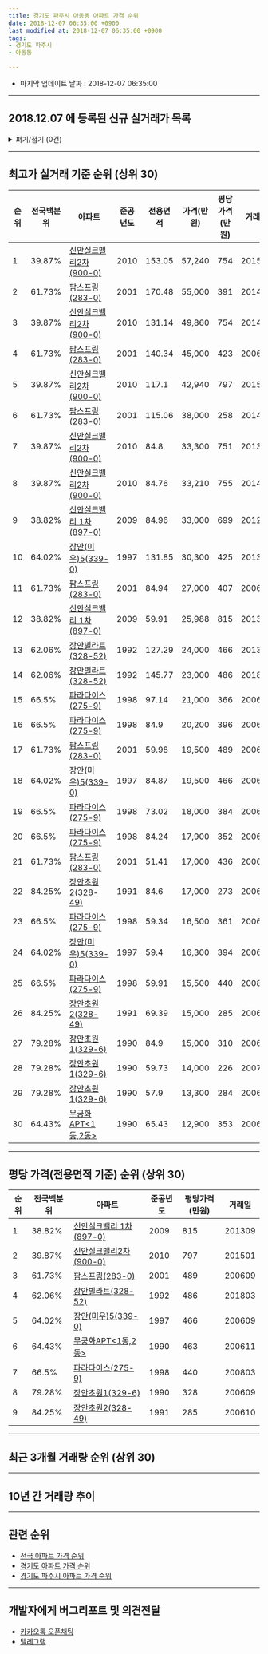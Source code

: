 ```yaml
---
title: 경기도 파주시 아동동 아파트 가격 순위
date: 2018-12-07 06:35:00 +0900
last_modified_at: 2018-12-07 06:35:00 +0900
tags:
- 경기도 파주시
- 아동동

---
```


* 마지막 업데이트 날짜 : 2018-12-07 06:35:00

---

## 2018.12.07 에 등록된 신규 실거래가 목록

<details>
<summary>펴기/접기 (0건)</summary>
<div markdown="1">

|아파트|전국백분위|준공년도|전용면적|가격(만원)|평당가격(만원)|거래일|
|---|---|---|---|---|---|---|
|없음|||||||


</div>
</details>

---

## 최고가 실거래 기준 순위 (상위 30)


|순위|전국백분위|아파트|준공년도|전용면적|가격(만원)|평당가격(만원)|거래일|
|---|---|---|---|---|---|---|---|
|1|39.87%|[신안실크밸리2차(900-0)](https://search.naver.com/search.naver?query=%EA%B2%BD%EA%B8%B0%EB%8F%84+%ED%8C%8C%EC%A3%BC%EC%8B%9C+%EC%95%84%EB%8F%99%EB%8F%99+%EC%8B%A0%EC%95%88%EC%8B%A4%ED%81%AC%EB%B0%B8%EB%A6%AC2%EC%B0%A8%28900-0%29)|2010|153.05|57,240|754|201510|
|2|61.73%|[팜스프링(283-0)](https://search.naver.com/search.naver?query=%EA%B2%BD%EA%B8%B0%EB%8F%84+%ED%8C%8C%EC%A3%BC%EC%8B%9C+%EC%95%84%EB%8F%99%EB%8F%99+%ED%8C%9C%EC%8A%A4%ED%94%84%EB%A7%81%28283-0%29)|2001|170.48|55,000|391|201402|
|3|39.87%|[신안실크밸리2차(900-0)](https://search.naver.com/search.naver?query=%EA%B2%BD%EA%B8%B0%EB%8F%84+%ED%8C%8C%EC%A3%BC%EC%8B%9C+%EC%95%84%EB%8F%99%EB%8F%99+%EC%8B%A0%EC%95%88%EC%8B%A4%ED%81%AC%EB%B0%B8%EB%A6%AC2%EC%B0%A8%28900-0%29)|2010|131.14|49,860|754|201407|
|4|61.73%|[팜스프링(283-0)](https://search.naver.com/search.naver?query=%EA%B2%BD%EA%B8%B0%EB%8F%84+%ED%8C%8C%EC%A3%BC%EC%8B%9C+%EC%95%84%EB%8F%99%EB%8F%99+%ED%8C%9C%EC%8A%A4%ED%94%84%EB%A7%81%28283-0%29)|2001|140.34|45,000|423|200601|
|5|39.87%|[신안실크밸리2차(900-0)](https://search.naver.com/search.naver?query=%EA%B2%BD%EA%B8%B0%EB%8F%84+%ED%8C%8C%EC%A3%BC%EC%8B%9C+%EC%95%84%EB%8F%99%EB%8F%99+%EC%8B%A0%EC%95%88%EC%8B%A4%ED%81%AC%EB%B0%B8%EB%A6%AC2%EC%B0%A8%28900-0%29)|2010|117.1|42,940|797|201501|
|6|61.73%|[팜스프링(283-0)](https://search.naver.com/search.naver?query=%EA%B2%BD%EA%B8%B0%EB%8F%84+%ED%8C%8C%EC%A3%BC%EC%8B%9C+%EC%95%84%EB%8F%99%EB%8F%99+%ED%8C%9C%EC%8A%A4%ED%94%84%EB%A7%81%28283-0%29)|2001|115.06|38,000|258|201407|
|7|39.87%|[신안실크밸리2차(900-0)](https://search.naver.com/search.naver?query=%EA%B2%BD%EA%B8%B0%EB%8F%84+%ED%8C%8C%EC%A3%BC%EC%8B%9C+%EC%95%84%EB%8F%99%EB%8F%99+%EC%8B%A0%EC%95%88%EC%8B%A4%ED%81%AC%EB%B0%B8%EB%A6%AC2%EC%B0%A8%28900-0%29)|2010|84.8|33,300|751|201309|
|8|39.87%|[신안실크밸리2차(900-0)](https://search.naver.com/search.naver?query=%EA%B2%BD%EA%B8%B0%EB%8F%84+%ED%8C%8C%EC%A3%BC%EC%8B%9C+%EC%95%84%EB%8F%99%EB%8F%99+%EC%8B%A0%EC%95%88%EC%8B%A4%ED%81%AC%EB%B0%B8%EB%A6%AC2%EC%B0%A8%28900-0%29)|2010|84.76|33,210|755|201407|
|9|38.82%|[신안실크밸리 1차(897-0)](https://search.naver.com/search.naver?query=%EA%B2%BD%EA%B8%B0%EB%8F%84+%ED%8C%8C%EC%A3%BC%EC%8B%9C+%EC%95%84%EB%8F%99%EB%8F%99+%EC%8B%A0%EC%95%88%EC%8B%A4%ED%81%AC%EB%B0%B8%EB%A6%AC+1%EC%B0%A8%28897-0%29)|2009|84.96|33,000|699|201211|
|10|64.02%|[장안(미우)5(339-0)](https://search.naver.com/search.naver?query=%EA%B2%BD%EA%B8%B0%EB%8F%84+%ED%8C%8C%EC%A3%BC%EC%8B%9C+%EC%95%84%EB%8F%99%EB%8F%99+%EC%9E%A5%EC%95%88%28%EB%AF%B8%EC%9A%B0%295%28339-0%29)|1997|131.85|30,300|425|201309|
|11|61.73%|[팜스프링(283-0)](https://search.naver.com/search.naver?query=%EA%B2%BD%EA%B8%B0%EB%8F%84+%ED%8C%8C%EC%A3%BC%EC%8B%9C+%EC%95%84%EB%8F%99%EB%8F%99+%ED%8C%9C%EC%8A%A4%ED%94%84%EB%A7%81%28283-0%29)|2001|84.94|27,000|407|200608|
|12|38.82%|[신안실크밸리 1차(897-0)](https://search.naver.com/search.naver?query=%EA%B2%BD%EA%B8%B0%EB%8F%84+%ED%8C%8C%EC%A3%BC%EC%8B%9C+%EC%95%84%EB%8F%99%EB%8F%99+%EC%8B%A0%EC%95%88%EC%8B%A4%ED%81%AC%EB%B0%B8%EB%A6%AC+1%EC%B0%A8%28897-0%29)|2009|59.91|25,988|815|201309|
|13|62.06%|[장안빌라트(328-52)](https://search.naver.com/search.naver?query=%EA%B2%BD%EA%B8%B0%EB%8F%84+%ED%8C%8C%EC%A3%BC%EC%8B%9C+%EC%95%84%EB%8F%99%EB%8F%99+%EC%9E%A5%EC%95%88%EB%B9%8C%EB%9D%BC%ED%8A%B8%28328-52%29)|1992|127.29|24,000|466|201308|
|14|62.06%|[장안빌라트(328-52)](https://search.naver.com/search.naver?query=%EA%B2%BD%EA%B8%B0%EB%8F%84+%ED%8C%8C%EC%A3%BC%EC%8B%9C+%EC%95%84%EB%8F%99%EB%8F%99+%EC%9E%A5%EC%95%88%EB%B9%8C%EB%9D%BC%ED%8A%B8%28328-52%29)|1992|145.77|23,000|486|201803|
|15|66.5%|[파라다이스(275-9)](https://search.naver.com/search.naver?query=%EA%B2%BD%EA%B8%B0%EB%8F%84+%ED%8C%8C%EC%A3%BC%EC%8B%9C+%EC%95%84%EB%8F%99%EB%8F%99+%ED%8C%8C%EB%9D%BC%EB%8B%A4%EC%9D%B4%EC%8A%A4%28275-9%29)|1998|97.14|21,000|366|200608|
|16|66.5%|[파라다이스(275-9)](https://search.naver.com/search.naver?query=%EA%B2%BD%EA%B8%B0%EB%8F%84+%ED%8C%8C%EC%A3%BC%EC%8B%9C+%EC%95%84%EB%8F%99%EB%8F%99+%ED%8C%8C%EB%9D%BC%EB%8B%A4%EC%9D%B4%EC%8A%A4%28275-9%29)|1998|84.9|20,200|396|200610|
|17|61.73%|[팜스프링(283-0)](https://search.naver.com/search.naver?query=%EA%B2%BD%EA%B8%B0%EB%8F%84+%ED%8C%8C%EC%A3%BC%EC%8B%9C+%EC%95%84%EB%8F%99%EB%8F%99+%ED%8C%9C%EC%8A%A4%ED%94%84%EB%A7%81%28283-0%29)|2001|59.98|19,500|489|200609|
|18|64.02%|[장안(미우)5(339-0)](https://search.naver.com/search.naver?query=%EA%B2%BD%EA%B8%B0%EB%8F%84+%ED%8C%8C%EC%A3%BC%EC%8B%9C+%EC%95%84%EB%8F%99%EB%8F%99+%EC%9E%A5%EC%95%88%28%EB%AF%B8%EC%9A%B0%295%28339-0%29)|1997|84.87|19,500|466|200609|
|19|66.5%|[파라다이스(275-9)](https://search.naver.com/search.naver?query=%EA%B2%BD%EA%B8%B0%EB%8F%84+%ED%8C%8C%EC%A3%BC%EC%8B%9C+%EC%95%84%EB%8F%99%EB%8F%99+%ED%8C%8C%EB%9D%BC%EB%8B%A4%EC%9D%B4%EC%8A%A4%28275-9%29)|1998|73.02|18,000|384|200604|
|20|66.5%|[파라다이스(275-9)](https://search.naver.com/search.naver?query=%EA%B2%BD%EA%B8%B0%EB%8F%84+%ED%8C%8C%EC%A3%BC%EC%8B%9C+%EC%95%84%EB%8F%99%EB%8F%99+%ED%8C%8C%EB%9D%BC%EB%8B%A4%EC%9D%B4%EC%8A%A4%28275-9%29)|1998|84.24|17,900|352|200605|
|21|61.73%|[팜스프링(283-0)](https://search.naver.com/search.naver?query=%EA%B2%BD%EA%B8%B0%EB%8F%84+%ED%8C%8C%EC%A3%BC%EC%8B%9C+%EC%95%84%EB%8F%99%EB%8F%99+%ED%8C%9C%EC%8A%A4%ED%94%84%EB%A7%81%28283-0%29)|2001|51.41|17,000|436|200602|
|22|84.25%|[장안초원2(328-49)](https://search.naver.com/search.naver?query=%EA%B2%BD%EA%B8%B0%EB%8F%84+%ED%8C%8C%EC%A3%BC%EC%8B%9C+%EC%95%84%EB%8F%99%EB%8F%99+%EC%9E%A5%EC%95%88%EC%B4%88%EC%9B%902%28328-49%29)|1991|84.6|17,000|273|200605|
|23|66.5%|[파라다이스(275-9)](https://search.naver.com/search.naver?query=%EA%B2%BD%EA%B8%B0%EB%8F%84+%ED%8C%8C%EC%A3%BC%EC%8B%9C+%EC%95%84%EB%8F%99%EB%8F%99+%ED%8C%8C%EB%9D%BC%EB%8B%A4%EC%9D%B4%EC%8A%A4%28275-9%29)|1998|59.34|16,500|361|200606|
|24|64.02%|[장안(미우)5(339-0)](https://search.naver.com/search.naver?query=%EA%B2%BD%EA%B8%B0%EB%8F%84+%ED%8C%8C%EC%A3%BC%EC%8B%9C+%EC%95%84%EB%8F%99%EB%8F%99+%EC%9E%A5%EC%95%88%28%EB%AF%B8%EC%9A%B0%295%28339-0%29)|1997|59.4|16,300|394|200605|
|25|66.5%|[파라다이스(275-9)](https://search.naver.com/search.naver?query=%EA%B2%BD%EA%B8%B0%EB%8F%84+%ED%8C%8C%EC%A3%BC%EC%8B%9C+%EC%95%84%EB%8F%99%EB%8F%99+%ED%8C%8C%EB%9D%BC%EB%8B%A4%EC%9D%B4%EC%8A%A4%28275-9%29)|1998|59.91|15,500|440|200803|
|26|84.25%|[장안초원2(328-49)](https://search.naver.com/search.naver?query=%EA%B2%BD%EA%B8%B0%EB%8F%84+%ED%8C%8C%EC%A3%BC%EC%8B%9C+%EC%95%84%EB%8F%99%EB%8F%99+%EC%9E%A5%EC%95%88%EC%B4%88%EC%9B%902%28328-49%29)|1991|69.39|15,000|285|200610|
|27|79.28%|[장안초원1(329-6)](https://search.naver.com/search.naver?query=%EA%B2%BD%EA%B8%B0%EB%8F%84+%ED%8C%8C%EC%A3%BC%EC%8B%9C+%EC%95%84%EB%8F%99%EB%8F%99+%EC%9E%A5%EC%95%88%EC%B4%88%EC%9B%901%28329-6%29)|1990|84.9|15,000|310|200612|
|28|79.28%|[장안초원1(329-6)](https://search.naver.com/search.naver?query=%EA%B2%BD%EA%B8%B0%EB%8F%84+%ED%8C%8C%EC%A3%BC%EC%8B%9C+%EC%95%84%EB%8F%99%EB%8F%99+%EC%9E%A5%EC%95%88%EC%B4%88%EC%9B%901%28329-6%29)|1990|59.73|14,000|226|200701|
|29|79.28%|[장안초원1(329-6)](https://search.naver.com/search.naver?query=%EA%B2%BD%EA%B8%B0%EB%8F%84+%ED%8C%8C%EC%A3%BC%EC%8B%9C+%EC%95%84%EB%8F%99%EB%8F%99+%EC%9E%A5%EC%95%88%EC%B4%88%EC%9B%901%28329-6%29)|1990|57.9|13,300|284|200610|
|30|64.43%|[무궁화APT<1동,2동>](https://search.naver.com/search.naver?query=%EA%B2%BD%EA%B8%B0%EB%8F%84+%ED%8C%8C%EC%A3%BC%EC%8B%9C+%EC%95%84%EB%8F%99%EB%8F%99+%EB%AC%B4%EA%B6%81%ED%99%94APT%3C1%EB%8F%99%2C2%EB%8F%99%3E)|1990|65.43|12,900|353|200609|


---

## 평당 가격(전용면적 기준) 순위 (상위 30)


|순위|전국백분위|아파트|준공년도|평당가격(만원)|거래일|
|---|---|---|---|---|---|
|1|38.82%|[신안실크밸리 1차(897-0)](https://search.naver.com/search.naver?query=%EA%B2%BD%EA%B8%B0%EB%8F%84+%ED%8C%8C%EC%A3%BC%EC%8B%9C+%EC%95%84%EB%8F%99%EB%8F%99+%EC%8B%A0%EC%95%88%EC%8B%A4%ED%81%AC%EB%B0%B8%EB%A6%AC+1%EC%B0%A8%28897-0%29)|2009|815|201309|
|2|39.87%|[신안실크밸리2차(900-0)](https://search.naver.com/search.naver?query=%EA%B2%BD%EA%B8%B0%EB%8F%84+%ED%8C%8C%EC%A3%BC%EC%8B%9C+%EC%95%84%EB%8F%99%EB%8F%99+%EC%8B%A0%EC%95%88%EC%8B%A4%ED%81%AC%EB%B0%B8%EB%A6%AC2%EC%B0%A8%28900-0%29)|2010|797|201501|
|3|61.73%|[팜스프링(283-0)](https://search.naver.com/search.naver?query=%EA%B2%BD%EA%B8%B0%EB%8F%84+%ED%8C%8C%EC%A3%BC%EC%8B%9C+%EC%95%84%EB%8F%99%EB%8F%99+%ED%8C%9C%EC%8A%A4%ED%94%84%EB%A7%81%28283-0%29)|2001|489|200609|
|4|62.06%|[장안빌라트(328-52)](https://search.naver.com/search.naver?query=%EA%B2%BD%EA%B8%B0%EB%8F%84+%ED%8C%8C%EC%A3%BC%EC%8B%9C+%EC%95%84%EB%8F%99%EB%8F%99+%EC%9E%A5%EC%95%88%EB%B9%8C%EB%9D%BC%ED%8A%B8%28328-52%29)|1992|486|201803|
|5|64.02%|[장안(미우)5(339-0)](https://search.naver.com/search.naver?query=%EA%B2%BD%EA%B8%B0%EB%8F%84+%ED%8C%8C%EC%A3%BC%EC%8B%9C+%EC%95%84%EB%8F%99%EB%8F%99+%EC%9E%A5%EC%95%88%28%EB%AF%B8%EC%9A%B0%295%28339-0%29)|1997|466|200609|
|6|64.43%|[무궁화APT<1동,2동>](https://search.naver.com/search.naver?query=%EA%B2%BD%EA%B8%B0%EB%8F%84+%ED%8C%8C%EC%A3%BC%EC%8B%9C+%EC%95%84%EB%8F%99%EB%8F%99+%EB%AC%B4%EA%B6%81%ED%99%94APT%3C1%EB%8F%99%2C2%EB%8F%99%3E)|1990|463|200611|
|7|66.5%|[파라다이스(275-9)](https://search.naver.com/search.naver?query=%EA%B2%BD%EA%B8%B0%EB%8F%84+%ED%8C%8C%EC%A3%BC%EC%8B%9C+%EC%95%84%EB%8F%99%EB%8F%99+%ED%8C%8C%EB%9D%BC%EB%8B%A4%EC%9D%B4%EC%8A%A4%28275-9%29)|1998|440|200803|
|8|79.28%|[장안초원1(329-6)](https://search.naver.com/search.naver?query=%EA%B2%BD%EA%B8%B0%EB%8F%84+%ED%8C%8C%EC%A3%BC%EC%8B%9C+%EC%95%84%EB%8F%99%EB%8F%99+%EC%9E%A5%EC%95%88%EC%B4%88%EC%9B%901%28329-6%29)|1990|328|200609|
|9|84.25%|[장안초원2(328-49)](https://search.naver.com/search.naver?query=%EA%B2%BD%EA%B8%B0%EB%8F%84+%ED%8C%8C%EC%A3%BC%EC%8B%9C+%EC%95%84%EB%8F%99%EB%8F%99+%EC%9E%A5%EC%95%88%EC%B4%88%EC%9B%902%28328-49%29)|1991|285|200610|


---

## 최근 3개월 거래량 순위 (상위 30)


<div style="width:100%;">
    <canvas id="deal_count_ranking" height="250"></canvas>
</div>


<script>
new Chart(document.getElementById("deal_count_ranking"), {
    type: 'horizontalBar',
    data: {
        labels: ['팜스프링(283-0)', '신안실크밸리 1차(897-0)', '장안초원1(329-6)', '신안실크밸리2차(900-0)', '장안초원2(328-49)'],
        datasets: [{
            label: '실거래 수',
            data: [12, 4, 3, 3, 1],
            borderColor: "rgba(255, 0, 128, 1)",
            backgroundColor: "rgba(255, 0, 128, 0.5)",
            fill: false,
        }]
    },
    options: {
        responsive: true,
        title: {
            display: true,
            text: '최근 3개월 거래량 순위'
        },
        tooltips: {
            mode: 'index',
            intersect: false,
            callbacks: {
                title: function(tooltipItems, data) {
                    return "실거래 수:";
                },
                label: function(tooltipItem, data) {
                    return data.labels[tooltipItem.index] + ": " + tooltipItem.xLabel;
                }
            }
        },
        hover: {
            mode: 'nearest',
            intersect: true
        },
        scales: {
            xAxes: [{
                display: true,
                scaleLabel: {
                    display: true,
                    labelString: '실거래 수'
                },
                ticks: {
                    suggestedMin: 0,
                }
            }],
            yAxes: [{
                display: true,
                ticks: {
                    autoSkip: false,
                    callback: function(value, index, values) {
                        if (value.length > 15)
                            return value.substr(0, 13) + "...";
                        else
                            return value;
                    }
                },
                scaleLabel: {
                    display: false,
                }
            }]
        }
    }
});

</script>


---

## 10년 간 거래량 추이


<div style="width:100%;">
    <canvas id="deal_progress" height="250"></canvas>
</div>

<script>
new Chart(document.getElementById("deal_progress"), {
    type: 'line',
    data: {
        labels: ['200812','200901','200902','200903','200904','200905','200906','200907','200908','200909','200910','200911','200912','201001','201002','201003','201004','201005','201006','201007','201008','201009','201010','201011','201012','201101','201102','201103','201104','201105','201106','201107','201108','201109','201110','201111','201112','201201','201202','201203','201204','201205','201206','201207','201208','201209','201210','201211','201212','201301','201302','201303','201304','201305','201306','201307','201308','201309','201310','201311','201312','201401','201402','201403','201404','201405','201406','201407','201408','201409','201410','201411','201412','201501','201502','201503','201504','201505','201506','201507','201508','201509','201510','201511','201512','201601','201602','201603','201604','201605','201606','201607','201608','201609','201610','201611','201612','201701','201702','201703','201704','201705','201706','201707','201708','201709','201710','201711','201712','201801','201802','201803','201804','201805','201806','201807','201808','201809','201810','201811','201812'],
        datasets: [{
            label: '실거래 수',
            pointRadius: 1,
            data: [6, 4, 16, 12, 19, 17, 22, 18, 19, 29, 11, 10, 9, 9, 6, 11, 11, 10, 6, 8, 8, 23, 12, 18, 15, 17, 19, 20, 30, 27, 25, 12, 18, 10, 14, 8, 16, 10, 12, 18, 13, 17, 17, 20, 31, 29, 32, 36, 34, 40, 27, 33, 50, 45, 32, 19, 44, 55, 56, 11, 28, 23, 22, 46, 28, 39, 41, 28, 32, 36, 33, 34, 28, 46, 62, 85, 67, 41, 44, 62, 50, 45, 61, 39, 30, 33, 32, 51, 40, 44, 51, 68, 51, 64, 53, 37, 27, 17, 34, 46, 33, 47, 46, 42, 35, 32, 13, 26, 12, 19, 23, 38, 25, 26, 17, 10, 26, 24, 17, 5, 1],
            borderColor: "rgba(255, 201, 14, 1)",
            backgroundColor: "rgba(255, 201, 14, 0.5)",
            fill: true,
        }]
    },
    options: {
        responsive: true,
        title: {
            display: true,
            text: '10년간 거래량 추이'
        },
        tooltips: {
            mode: 'index',
            intersect: false,
        },
        hover: {
            mode: 'nearest',
            intersect: true
        },
        scales: {
            xAxes: [{
                display: true,
                scaleLabel: {
                    display: true,
                    labelString: '년/월'
                }
            }],
            yAxes: [{
                display: true,
                ticks: {
                    suggestedMin: 0,
                },
                scaleLabel: {
                    display: true,
                    labelString: '실거래 수'
                }
            }]
        }
    }
});

</script>


---

## 관련 순위

- [전국 아파트 가격 순위](https://inasie.github.io/apt-ranking/전국)
- [경기도 아파트 가격 순위](https://inasie.github.io/apt-ranking/경기도)
- [경기도 파주시 아파트 가격 순위](https://inasie.github.io/apt-ranking/경기도-파주시)


---

## 개발자에게 버그리포트 및 의견전달

- [카카오톡 오픈채팅](https://open.kakao.com/o/gLJUAP4)
- [텔레그램](https://t.me/inasie)

